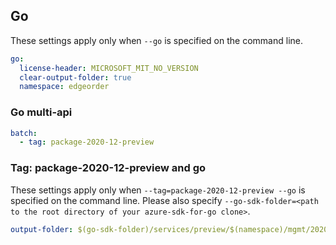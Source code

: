 ## Go

These settings apply only when `--go` is specified on the command line.

``` yaml $(go)
go:
  license-header: MICROSOFT_MIT_NO_VERSION
  clear-output-folder: true
  namespace: edgeorder
```

### Go multi-api

``` yaml $(go) && $(multiapi)
batch:
  - tag: package-2020-12-preview
```

### Tag: package-2020-12-preview and go

These settings apply only when `--tag=package-2020-12-preview --go` is specified on the command line.
Please also specify `--go-sdk-folder=<path to the root directory of your azure-sdk-for-go clone>`.

``` yaml $(tag)=='package-2020-12-preview' && $(go)
output-folder: $(go-sdk-folder)/services/preview/$(namespace)/mgmt/2020-12-01-preview/$(namespace)
```